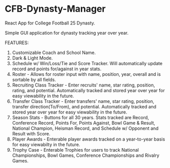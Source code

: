 # CFB-Dynasty-Manager
React App for College Football 25 Dynasty.  


Simple GUI application for dynasty tracking year over year.  

FEATURES:
  1. Customizable Coach and School Name.
  2. Dark & Light Mode.
  3. Schedule w/ Win/Loss/Tie and Score Tracker.  Will automatically update record and points for/against in year stats.
  4. Roster - Allows for roster input with name, position, year, overall and is sortable by all fields.
  5. Recruiting Class Tracker - Enter recruits' name, star rating, position, rating, and potential.  Automatically tracked and stored year over year for easy viewability in the future.
  6. Transfer Class Tracker - Enter transfers' name, star rating, position, transfer direction(To/From), and potential.  Automatically tracked and stored year over year for easy viewability in the future.
  7. Season Stats - Buttons for all 30 years.  Stats tracked are Record, Conference Record, Points For, Points Against, Bowl Game & Result, National Champion, Heisman Record, and Schedule w/ Opponent and Result with Score.
  8. Player Awards - Enterable player awards tracked on a year-to-year basis for easy viewabilty in the future.
  9. Trophy Case - Enterable Trophies for users to track National Championships, Bowl Games, Conference Championships and Rivalry Games.
